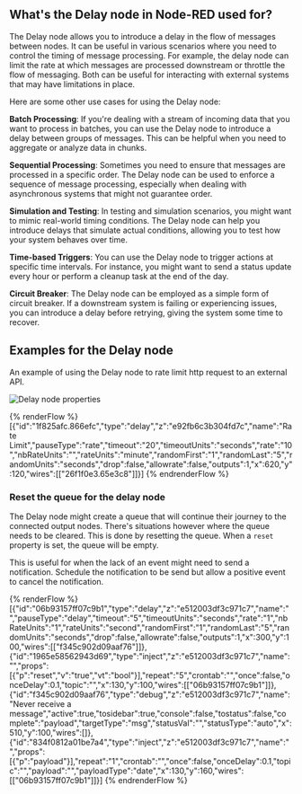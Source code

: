 ## What's the Delay node in Node-RED used for?

The Delay node allows you to introduce a delay in the flow of messages between nodes. It can be useful in various scenarios where you need to control the timing of message processing. For example, the delay node can limit the rate at which messages are processed downstream or throttle the flow of messaging. Both can be useful for interacting with external systems that may have limitations in place. 

Here are some other use cases for using the Delay node:

**Batch Processing**: If you're dealing with a stream of incoming data that you want to process in batches, you can use the Delay node to introduce a delay between groups of messages. This can be helpful when you need to aggregate or analyze data in chunks.

**Sequential Processing**: Sometimes you need to ensure that messages are processed in a specific order. The Delay node can be used to enforce a sequence of message processing, especially when dealing with asynchronous systems that might not guarantee order.

**Simulation and Testing**: In testing and simulation scenarios, you might want to mimic real-world timing conditions. The Delay node can help you introduce delays that simulate actual conditions, allowing you to test how your system behaves over time.

**Time-based Triggers**: You can use the Delay node to trigger actions at specific time intervals. For instance, you might want to send a status update every hour or perform a cleanup task at the end of the day.

**Circuit Breaker**: The Delay node can be employed as a simple form of circuit breaker. If a downstream system is failing or experiencing issues, you can introduce a delay before retrying, giving the system some time to recover.


## Examples for the Delay node

An example of using the Delay node to rate limit http request to an external API.

![Delay node properties](./images/delay-node-2.png)

{% renderFlow %}
[{"id":"1f825afc.866efc","type":"delay","z":"e92fb6c3b304fd7c","name":"Rate Limit","pauseType":"rate","timeout":"20","timeoutUnits":"seconds","rate":"10","nbRateUnits":"","rateUnits":"minute","randomFirst":"1","randomLast":"5","randomUnits":"seconds","drop":false,"allowrate":false,"outputs":1,"x":620,"y":120,"wires":[["26f1f0e3.65e3c8"]]}]
{% endrenderFlow %}

### Reset the queue for the delay node

The Delay node might create a queue that will continue their journey to the connected output nodes.
There's situations however where the queue needs to be cleared. This is done by resetting the queue.
When a `reset` property is set, the queue will be empty.

This is useful for when the lack of an event might need to send a notification. Schedule the notification
to be send but allow a positive event to cancel the notification.

{% renderFlow %}
[{"id":"06b93157ff07c9b1","type":"delay","z":"e512003df3c971c7","name":"","pauseType":"delay","timeout":"5","timeoutUnits":"seconds","rate":"1","nbRateUnits":"1","rateUnits":"second","randomFirst":"1","randomLast":"5","randomUnits":"seconds","drop":false,"allowrate":false,"outputs":1,"x":300,"y":100,"wires":[["f345c902d09aaf76"]]},{"id":"1965e58562943d69","type":"inject","z":"e512003df3c971c7","name":"","props":[{"p":"reset","v":"true","vt":"bool"}],"repeat":"5","crontab":"","once":false,"onceDelay":0.1,"topic":"","x":130,"y":100,"wires":[["06b93157ff07c9b1"]]},{"id":"f345c902d09aaf76","type":"debug","z":"e512003df3c971c7","name":"Never receive a message","active":true,"tosidebar":true,"console":false,"tostatus":false,"complete":"payload","targetType":"msg","statusVal":"","statusType":"auto","x":510,"y":100,"wires":[]},{"id":"834f0812a01be7a4","type":"inject","z":"e512003df3c971c7","name":"","props":[{"p":"payload"}],"repeat":"1","crontab":"","once":false,"onceDelay":0.1,"topic":"","payload":"","payloadType":"date","x":130,"y":160,"wires":[["06b93157ff07c9b1"]]}]
{% endrenderFlow %}
